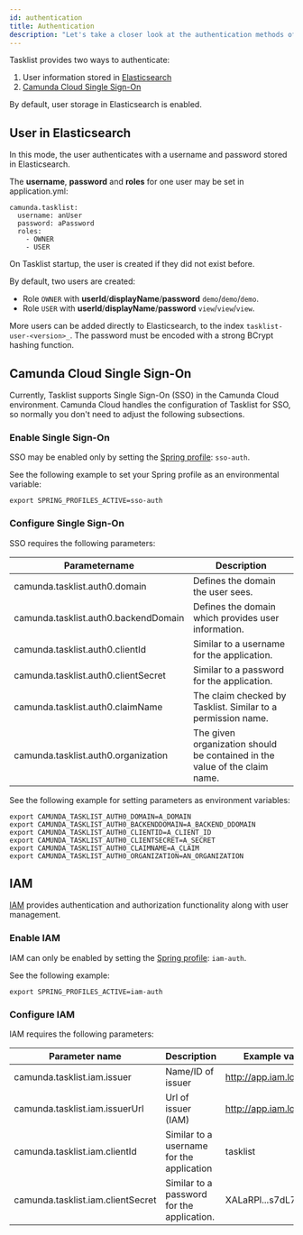 ```yaml
---
id: authentication
title: Authentication
description: "Let's take a closer look at the authentication methods of Tasklist."
---
```


Tasklist provides two ways to authenticate:

1. User information stored in [Elasticsearch](#user-in-elasticsearch)
2. [Camunda Cloud Single Sign-On](#camunda-cloud-single-sign-on)

By default, user storage in Elasticsearch is enabled.

## User in Elasticsearch

In this mode, the user authenticates with a username and password stored in Elasticsearch.

The **username**, **password** and **roles** for one user may be set in application.yml:

```
camunda.tasklist:
  username: anUser
  password: aPassword
  roles:
    - OWNER
    - USER
```

On Tasklist startup, the user is created if they did not exist before.

By default, two users are created:
* Role `OWNER` with **userId**/**displayName**/**password** `demo`/`demo`/`demo`.
* Role `USER` with **userId**/**displayName**/**password** `view`/`view`/`view`.

More users can be added directly to Elasticsearch, to the index `tasklist-user-<version>_`. The password must be encoded with a strong BCrypt hashing function.

## Camunda Cloud Single Sign-On

Currently, Tasklist supports Single Sign-On (SSO) in the Camunda Cloud environment. Camunda Cloud handles the configuration of Tasklist for SSO, so normally you don't need to adjust the following subsections.

### Enable Single Sign-On

SSO may be enabled only by setting the [Spring profile](https://docs.spring.io/spring-boot/docs/current/reference/html/spring-boot-features.html#boot-features-profiles): `sso-auth`.

See the following example to set your Spring profile as an environmental variable:

```
export SPRING_PROFILES_ACTIVE=sso-auth
```

### Configure Single Sign-On

SSO requires the following parameters:

Parametername | Description
--------------|-------------
camunda.tasklist.auth0.domain | Defines the domain the user sees.
camunda.tasklist.auth0.backendDomain | Defines the domain which provides user information.
camunda.tasklist.auth0.clientId | Similar to a username for the application.
camunda.tasklist.auth0.clientSecret | Similar to a password for the application.
camunda.tasklist.auth0.claimName | The claim checked by Tasklist. Similar to a permission name.
camunda.tasklist.auth0.organization | The given organization should be contained in the value of the claim name.

See the following example for setting parameters as environment variables:

```
export CAMUNDA_TASKLIST_AUTH0_DOMAIN=A_DOMAIN
export CAMUNDA_TASKLIST_AUTH0_BACKENDDOMAIN=A_BACKEND_DDOMAIN
export CAMUNDA_TASKLIST_AUTH0_CLIENTID=A_CLIENT_ID
export CAMUNDA_TASKLIST_AUTH0_CLIENTSECRET=A_SECRET
export CAMUNDA_TASKLIST_AUTH0_CLAIMNAME=A_CLAIM
export CAMUNDA_TASKLIST_AUTH0_ORGANIZATION=AN_ORGANIZATION
```

## IAM

[IAM](../../iam/what-is-iam/) provides authentication and authorization functionality along with user management.

### Enable IAM

IAM can only be enabled by setting the [Spring profile](https://docs.spring.io/spring-boot/docs/current/reference/html/spring-boot-features.html#boot-features-profiles): `iam-auth`.

See the following example:

```
export SPRING_PROFILES_ACTIVE=iam-auth
```

### Configure IAM
IAM requires the following parameters:

Parameter name | Description | Example value
---------------|-------------|---------------
camunda.tasklist.iam.issuer | Name/ID of issuer | http://app.iam.localhost
camunda.tasklist.iam.issuerUrl | Url of issuer (IAM) | http://app.iam.localhost
camunda.tasklist.iam.clientId | Similar to a username for the application | tasklist
camunda.tasklist.iam.clientSecret | Similar to a password for the application. | XALaRPl...s7dL7
